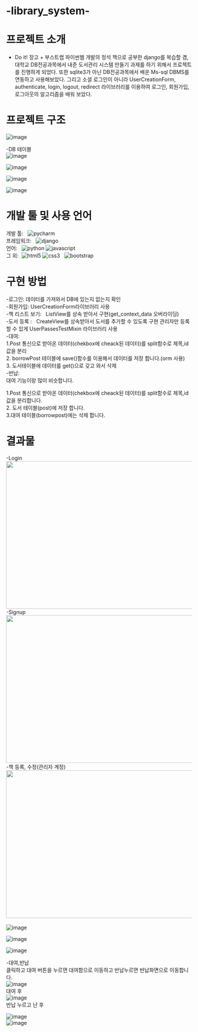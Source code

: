 # -library_system-

# 프로젝트 소개

- Do it! 장고 + 부스트랩 파이썬웹 개발의 정석 책으로 공부한 django를 복습할 겸, 대학교 DB전공과목에서 내준 도서관리 시스템 만들기 과제를 하기 위해서 프로젝트를 진행하게 되었다. 또한 sqlite3가 아닌 DB전공과목에서 배운 Ms-sql DBMS를 연동하고 사용해보았다. 그리고 소셜 로그인이 아니라 UserCreationForm, authenticate, login, logout, redirect 라이브러리를 이용하여 로그인, 회원가입, 로그아웃의 알고리즘을 배워 보았다. 


# 프로젝트 구조
![image](https://github.com/gnunoo/library_system/assets/97424506/75c81d4c-0b2f-4ae0-b294-5ca0ea9ac44f)


-DB 테이블<br/>
![image](https://github.com/gnunoo/library_system/assets/97424506/964fab74-21e8-4ca3-8fb3-2913e2d4980e)<br/>

![image](https://github.com/gnunoo/library_system/assets/97424506/ebb16205-e154-495f-b031-d0fd0224d86f)<br/>

![image](https://github.com/gnunoo/library_system/assets/97424506/d56aa982-afd4-4801-98a3-1ee74b7337f3)<br/>

![image](https://github.com/gnunoo/library_system/assets/97424506/36ba6b5c-f9e8-4f52-982a-ec6b1e63c286)



# 개발 툴 및 사용 언어
개발 툴: &nbsp; <img alt="pycharm" src ="https://img.shields.io/badge/pycharm-000000.svg?&style=for-the-badge&logo=pycharm&logoColor=whithe"/><br/>
프레임워크: &nbsp; <img alt="django" src ="https://img.shields.io/badge/django-092E20.svg?&style=for-the-badge&logo=django&logoColor=black"/><br/>
언어: &nbsp; <img alt="python" src ="https://img.shields.io/badge/python-3776AB.svg?&style=for-the-badge&logo=python&logoColor=black"/>&nbsp;<img alt="javascript" src ="https://img.shields.io/badge/javascript-F7DF1E.svg?&style=for-the-badge&logo=css3&logoColor=black"/><br/>
그 외: &nbsp;<img alt="html5" src ="https://img.shields.io/badge/html5-E34F26.svg?&style=for-the-badge&logo=html5&logoColor=black"/>&nbsp;<img alt="css3" src ="https://img.shields.io/badge/css3-1572B6.svg?&style=for-the-badge&logo=css3&logoColor=black"/> &nbsp; <img alt="bootstrap" src ="https://img.shields.io/badge/bootstrap-7952B3.svg?&style=for-the-badge&logo=bootstrap&logoColor=black"/><br/>







#  구현 방법
-로그인: 데이터를 가져와서 DB에 있는지 없는지 확인<br/>
-회원가입: UserCreationForm라이브러리 사용<br/>
-책 리스트 보기: &nbsp; ListView를 상속 받아서 구현(get_context_data 오버라이딩)<br/>
-도서 등록 : &nbsp; CreateView를 상속받아서 도서를 추가할 수 있도록 구현 관리자만 등록 할 수 있게 UserPassesTestMixin 라이브러리 사용<br/>
-대여: <br/>
1.Post 통신으로 받아온 데이터(chekbox에 cheack된 데이터)를 split함수로 제목,id 값을 분리<br/>
2. borrowPost 테이블에 save()함수를 이용해서 데이터를 저장 합니다.(orm 사용)<br/>
3. 도서테이블에 데이터를 get()으로 갖고 와서 삭제<br/>
-반납: <br/>
대여 기능이랑 많이 비슷합니다.<br/>

1.Post 통신으로 받아온 데이터(chekbox에 cheack된 데이터)를 split함수로 제목,id 값을 분리합니다.<br/>
2. 도서 테이블(post)에 저장 합니다.<br/>
3.대여 테이블(borrowpost)에는 삭제 합니다.<br/>



# 결과물 
-Login<br/>
<img src='https://github.com/gnunoo/library_system/assets/97424506/bd244cb1-0212-4794-9711-f05edccdbcc4' width='600px' height='400px'><br/>
-Signup<br/>
<img src='https://github.com/gnunoo/library_system/assets/97424506/0c42e55c-bed4-46ea-acde-642585dd0493' width='600px' height='400px'><br/>
-책 등록, 수정(관리자 계정)<br/>
<img src='https://github.com/gnunoo/library_system/assets/97424506/626cf9be-0566-4453-8f2b-482202863ad4' width='600px' height='400px'><br/>  
![image](https://github.com/gnunoo/library_system/assets/97424506/a3cc305e-d078-4113-a362-0aaaa06399fc)<br/>

![image](https://github.com/gnunoo/library_system/assets/97424506/5e3f50a2-4831-473a-a526-3fb541329de5)<br/>

![image](https://github.com/gnunoo/library_system/assets/97424506/448d57ae-bd1f-4c88-9aa5-1d65f6280f1e)<br/>

-대여,반납<br/>
클릭하고 대여 버튼을 누르면 대여함으로 이동하고 반납누르면 반납화면으로 이동합니다.<br/>
![image](https://github.com/gnunoo/library_system/assets/97424506/255317ad-2606-443e-9913-7c3990c48314)<br/>
대여 후<br/>
![image](https://github.com/gnunoo/library_system/assets/97424506/9af3b02e-e310-4c36-b35e-ccd4df45fa96)<br/>
반납 누르고 난 후<br/>

![image](https://github.com/gnunoo/library_system/assets/97424506/804aca4b-76a8-4254-8c94-126a662495b5)<br/>
![image](https://github.com/gnunoo/library_system/assets/97424506/b997a449-09f9-4e2e-a39e-26068bee9d5d)<br/>














